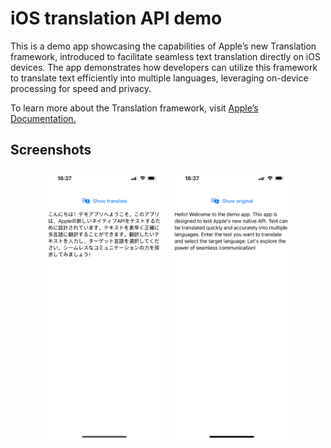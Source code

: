 # iOS translation API demo 

This is a demo app showcasing the capabilities of Apple’s new Translation framework, introduced to facilitate seamless text translation directly on iOS devices. The app demonstrates how developers can utilize this framework to translate text efficiently into multiple languages, leveraging on-device processing for speed and privacy.

To learn more about the Translation framework, visit <a target="_blank" href="https://developer.apple.com/documentation/translation/">Apple’s Documentation.</a>

## Screenshots

<p align="center">
  <img src="Screenshots/original.png" alt="Original text" width="200"/>
  <img src="Screenshots/translated.png" alt="Translated text" width="200"/>
</p>
